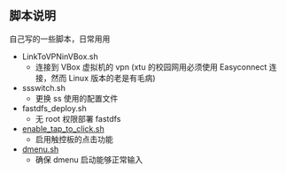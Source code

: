 ## 脚本说明

自己写的一些脚本，日常用用

* LinkToVPNinVBox.sh
    - 连接到 VBox 虚拟机的 vpn (xtu 的校园网用必须使用 Easyconnect 连接，然而 Linux 版本的老是有毛病)
* ssswitch.sh
    - 更换 ss 使用的配置文件
* fastdfs_deploy.sh
    - 无 root 权限部署 fastdfs
* [enable_tap_to_click.sh](https://github.com/alacine/my_config/blob/master/DE/i3/enable_tap_to_click.sh)
    - 启用触控板的点击功能
* [dmenu.sh](https://github.com/alacine/my_config/blob/master/DE/i3/dmenu.sh)
    - 确保 dmenu 启动能够正常输入
